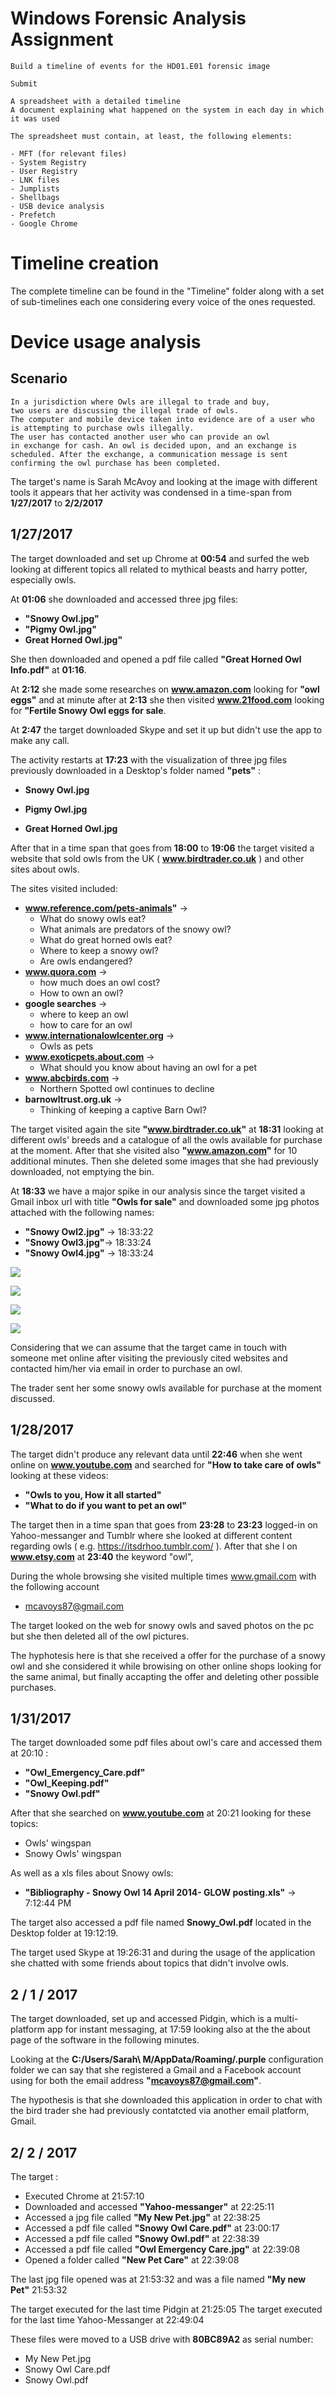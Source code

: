 # Windows Forensic Analysis Assignment

```
Build a timeline of events for the HD01.E01 forensic image

Submit

A spreadsheet with a detailed timeline
A document explaining what happened on the system in each day in which it was used

The spreadsheet must contain, at least, the following elements:

- MFT (for relevant files)
- System Registry
- User Registry
- LNK files
- Jumplists
- Shellbags
- USB device analysis
- Prefetch
- Google Chrome
```

# Timeline creation

The complete timeline can be found in the "Timeline" folder along with a set of sub-timelines each one considering every voice of the ones requested.

# Device usage analysis

## Scenario

```
In a jurisdiction where Owls are illegal to trade and buy,
two users are discussing the illegal trade of owls.
The computer and mobile device taken into evidence are of a user who
is attempting to purchase owls illegally.
The user has contacted another user who can provide an owl
in exchange for cash. An owl is decided upon, and an exchange is
scheduled. After the exchange, a communication message is sent 
confirming the owl purchase has been completed.
```

The target's name is Sarah McAvoy and looking at the image with different tools it appears that her activity was condensed in a time-span from **1/27/2017** to **2/2/2017**

## 1/27/2017

The target downloaded and set up Chrome at **00:54** and  surfed the web looking at different topics all related to mythical beasts and harry potter, especially owls.

At **01:06** she downloaded and accessed three jpg files:

- **"Snowy Owl.jpg"** 
- **"Pigmy Owl.jpg"**
- **Great Horned Owl.jpg"**

She then downloaded and opened a pdf file called **"Great Horned Owl Info.pdf"** at **01:16**.

At **2:12** she made some researches on **www.amazon.com** looking for **"owl eggs"**  and at minute after at **2:13** she then visited **www.21food.com** looking for **"Fertile Snowy Owl eggs for sale**.

At **2:47** the target downloaded Skype and set it up but didn't use the app to make any call.

The activity restarts at **17:23** with the visualization of three jpg files previously downloaded in a Desktop's folder named **"pets"** :

- **Snowy Owl.jpg**

- **Pigmy Owl.jpg**

- **Great Horned Owl.jpg**

After that in a time span that goes from **18:00** to **19:06** the target visited a website that sold owls from the UK ( **www.birdtrader.co.uk** ) and other sites about owls.

The sites visited included: 

- **www.reference.com/pets-animals"** -> 
  - What do snowy owls eat?
  - What animals are predators of the snowy owl?
  - What do great horned owls eat?
  - Where to keep a snowy owl?
  - Are owls endangered?
- **www.quora.com** -> 
  - how much does an owl cost?
  - How to own an owl?
- **google searches** -> 
  - where to keep an owl
  - how to care for an owl 
- **www.internationalowlcenter.org** ->
  - Owls as pets
- **www.exoticpets.about.com** -> 
  - What should you know about having an owl for a pet
- **www.abcbirds.com** ->
  - Northern Spotted owl continues to decline
- **barnowltrust.org.uk** ->
  - Thinking of keeping a captive Barn Owl?

The target visited again the site **"www.birdtrader.co.uk"** at **18:31** looking at different owls' breeds and a catalogue of all the owls available for purchase at the moment. After that she visited also **"www.amazon.com"** for 10 additional minutes.
Then she deleted some images that she had previously downloaded, not emptying the bin.

At **18:33** we have a major spike in our analysis since the target visited a Gmail inbox url with title **"Owls for sale"** and downloaded some jpg photos attached with the following names: 

- **"Snowy Owl2.jpg"** -> 18:33:22
- **"Snowy Owl3.jpg"**-> 18:33:24
- **"Snowy Owl4.jpg"** -> 18:33:24

![](./assets/Owlsforsale_email_attachment.png)

![](./assets/Owlsforsale_email_attachment2.png)

![](./assets/Owlsforsale_email_attachment3.png)

![](./assets/Owlsforsale_email_attachment4.png)

Considering that we can assume that the target came in touch with someone met online after visiting the previously cited websites and contacted him/her via email in order to purchase an owl.

The trader sent her some snowy owls available for purchase at the moment discussed.

## 1/28/2017

The target didn't produce any relevant data until **22:46** when she went online on **www.youtube.com** and searched for **"How to take care of owls"** looking at these videos:

- **"Owls to you, How it all started"**
- **"What to do if you want to pet an owl"**

The target then in a time span that goes from **23:28** to **23:23** logged-in on Yahoo-messanger and Tumblr where she looked at different content regarding owls ( e.g. https://itsdrhoo.tumblr.com/ ).
After that she l on **www.etsy.com** at **23:40** the keyword "owl", 

During the whole browsing she visited multiple times www.gmail.com with the following account

- mcavoys87@gmail.com

The target looked on the web for snowy owls and saved photos on the pc but she then deleted all of the owl pictures.

The hyphotesis here is that she received a offer for the purchase of a snowy owl and she considered it while browising on other online shops looking for the same animal, but finally accapting the offer and deleting other possible purchases.

## 1/31/2017

The target downloaded some pdf files about owl's care and accessed them at 20:10 :

- **"Owl_Emergency_Care.pdf"**
- **"Owl_Keeping.pdf"**
- **"Snowy Owl.pdf"**

After that she searched on **www.youtube.com** at 20:21 looking for these topics:

- Owls' wingspan
- Snowy Owls' wingspan

As well as a xls files about Snowy owls:

- **"Bibliography - Snowy Owl 14 April 2014- GLOW posting.xls"** -> 7:12:44 PM

The target also accessed a pdf file named **Snowy_Owl.pdf** located in the Desktop folder at 19:12:19.

The target used Skype at 19:26:31 and during  the usage of the application she chatted with some friends about topics that didn't involve owls.

## 2 / 1 / 2017

The target downloaded, set up and accessed Pidgin, which is a multi-platform app for instant messaging, at 17:59 looking also at the the about page of the software in the following minutes.

Looking at the **C:/Users/Sarah\ M/AppData/Roaming/.purple** configuration folder we can say that she registered a Gmail and a Facebook account using for both the email address **"mcavoys87@gmail.com"**.

The hypothesis is that she downloaded this application in order to chat with the bird trader she had previously contatcted via another email platform, Gmail.

## 2/ 2 / 2017

The target :

- Executed Chrome at 21:57:10
- Downloaded and accessed **"Yahoo-messanger"** at 22:25:11
- Accessed a jpg file called **"My New Pet.jpg"** at 22:38:25
- Accessed a pdf file called **"Snowy Owl Care.pdf"** at 23:00:17
- Accessed a pdf file called **"Snowy Owl.pdf"** at 22:38:39
- Accessed a pdf file called **"Owl Emergency Care.jpg"** at 22:39:08
- Opened a folder called **"New Pet Care"** at 22:39:08

The last jpg file opened was at 21:53:32 and was a file named **"My new Pet"** 21:53:32

The target executed for the last time Pidgin at 21:25:05
The target executed for the last time Yahoo-Messanger at 22:49:04

These files were moved to a USB drive with **80BC89A2** as serial number:

- My New Pet.jpg
- Snowy Owl Care.pdf
- Snowy Owl.pdf
